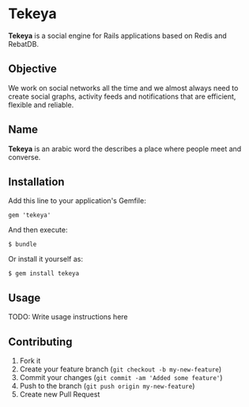 # Tekeya

**Tekeya** is a social engine for Rails applications based on Redis and RebatDB.

## Objective

We work on social networks all the time and we almost always need to create social graphs, activity feeds and notifications that are efficient, flexible and reliable.

## Name

**Tekeya** is an arabic word the describes a place where people meet and converse.

## Installation

Add this line to your application's Gemfile:

    gem 'tekeya'

And then execute:

    $ bundle

Or install it yourself as:

    $ gem install tekeya

## Usage

TODO: Write usage instructions here

## Contributing

1. Fork it
2. Create your feature branch (`git checkout -b my-new-feature`)
3. Commit your changes (`git commit -am 'Added some feature'`)
4. Push to the branch (`git push origin my-new-feature`)
5. Create new Pull Request
